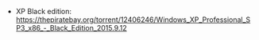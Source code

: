 * XP Black edition: https://thepiratebay.org/torrent/12406246/Windows_XP_Professional_SP3_x86_-_Black_Edition_2015.9.12
